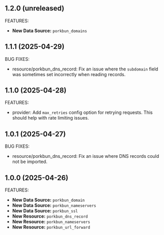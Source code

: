 ## 1.2.0 (unreleased)

FEATURES:

- **New Data Source:** `porkbun_domains`

## 1.1.1 (2025-04-29)

BUG FIXES:

- resource/porkbun_dns_record: Fix an issue where the `subdomain` field was sometimes set incorrectly when reading
  records.

## 1.1.0 (2025-04-28)

FEATURES:

- provider: Add `max_retries` config option for retrying requests. This should help with rate limiting issues.

## 1.0.1 (2025-04-27)

BUG FIXES:

- resource/porkbun_dns_record: Fix an issue where DNS records could not be imported.

## 1.0.0 (2025-04-26)

FEATURES:

- **New Data Source:** `porkbun_domain`
- **New Data Source:** `porkbun_nameservers`
- **New Data Source:** `porkbun_ssl`
- **New Resource:** `porkbun_dns_record`
- **New Resource:** `porkbun_nameservers`
- **New Resource:** `porkbun_url_forward`
